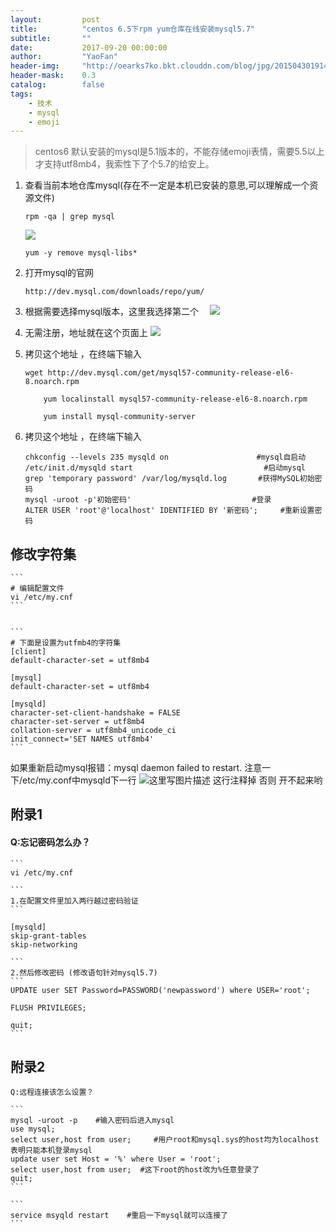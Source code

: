 ```yaml
---
layout:     	post
title:      	"centos 6.5下rpm yum仓库在线安装mysql5.7"
subtitle:   	""
date:       	2017-09-20 00:00:00
author:     	"YaoFan"
header-img: 	"http://oearks7ko.bkt.clouddn.com/blog/jpg/20150430191431_PHySw.jpeg"
header-mask: 	0.3
catalog:    	false
tags:
    - 技术
    - mysql
    - emoji
---
```


> centos6 默认安装的mysql是5.1版本的，不能存储emoji表情，需要5.5以上才支持utf8mb4，我索性下了个5.7的给安上。


1. 查看当前本地仓库mysql(存在不一定是本机已安装的意思,可以理解成一个资源文件)

	```
	rpm -qa | grep mysql
	```
	![](http://img.blog.csdn.net/20160825104322717)


	```
	yum -y remove mysql-libs*  
	```


 2. 打开mysql的官网    

 	```
 	http://dev.mysql.com/downloads/repo/yum/
	```

 3. 根据需要选择mysql版本，这里我选择第二个
 　![](http://img.blog.csdn.net/20160825104425655)
 　

 4. 无需注册，地址就在这个页面上
 ![](http://img.blog.csdn.net/20160825104533203)

 5. 拷贝这个地址 ，在终端下输入


	```
	wget http://dev.mysql.com/get/mysql57-community-release-el6-8.noarch.rpm

		yum localinstall mysql57-community-release-el6-8.noarch.rpm

		yum install mysql-community-server
	```

 6. 拷贝这个地址 ，在终端下输入



	```
	chkconfig --levels 235 mysqld on　　　　          	 #mysql自启动
	/etc/init.d/mysqld start　　　　　　　　         	    #启动mysql
	grep 'temporary password' /var/log/mysqld.log    	#获得MySQL初始密码
	mysql -uroot -p'初始密码'                      	    #登录
	ALTER USER 'root'@'localhost' IDENTIFIED BY '新密码';     #重新设置密码

	```



## 修改字符集


	```
	# 编辑配置文件
	vi /etc/my.cnf
	```


	```
	# 下面是设置为utfmb4的字符集
	[client]
	default-character-set = utf8mb4

	[mysql]
	default-character-set = utf8mb4

	[mysqld]
	character-set-client-handshake = FALSE
	character-set-server = utf8mb4
	collation-server = utf8mb4_unicode_ci
	init_connect='SET NAMES utf8mb4'
	```

如果重新启动mysql报错：mysql daemon failed to restart.
注意一下/etc/my.conf中mysqld下一行
![这里写图片描述](http://img.blog.csdn.net/20161102131150296)
这行注释掉 否则 开不起来哟


## 附录1

#### Q:忘记密码怎么办？

	```
	vi /etc/my.cnf

	```
	1.在配置文件里加入两行越过密码验证
	```

	[mysqld]
	skip-grant-tables
	skip-networking

	```
	2.然后修改密码 (修改语句针对mysql5.7)
	```
	UPDATE user SET Password=PASSWORD('newpassword') where USER='root';

	FLUSH PRIVILEGES;

	quit;
	```

## 附录2

	Q:远程连接该怎么设置？

	```
	mysql -uroot -p    #输入密码后进入mysql
	use mysql;
	select user,host from user;     #用户root和mysql.sys的host均为localhost 表明只能本机登录mysql
	update user set Host = '%' where User = 'root';
	select user,host from user;  #这下root的host改为%任意登录了
	quit;
	```

	```
	service msyqld restart    #重启一下mysql就可以连接了
	```
